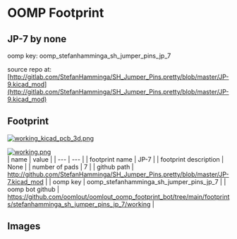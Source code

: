 # OOMP Footprint  
## JP-7  by none  
  
oomp key: oomp_stefanhamminga_sh_jumper_pins_jp_7  
  
source repo at: [http://gitlab.com/StefanHamminga/SH_Jumper_Pins.pretty/blob/master/JP-9.kicad_mod](http://gitlab.com/StefanHamminga/SH_Jumper_Pins.pretty/blob/master/JP-9.kicad_mod)  
## Footprint  
  
[![working_kicad_pcb_3d.png](working_kicad_pcb_3d_600.png)](working_kicad_pcb_3d.png)  
  
[![working.png](working_600.png)](working.png)  
| name | value | 
| --- | --- | 
| footprint name | JP-7 | 
| footprint description | None | 
| number of pads | 7 | 
| github path | http://github.com/StefanHamminga/SH_Jumper_Pins.pretty/blob/master/JP-7.kicad_mod | 
| oomp key | oomp_stefanhamminga_sh_jumper_pins_jp_7 | 
| oomp bot github | https://github.com/oomlout/oomlout_oomp_footprint_bot/tree/main/footprints/stefanhamminga_sh_jumper_pins_jp_7/working | 
## Images  
